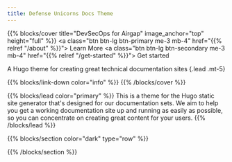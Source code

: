 ```yaml
---
title: Defense Unicorns Docs Theme
---
```


{{% blocks/cover title="DevSecOps for Airgap" image_anchor="top" height="full" %}}
<a class="btn btn-lg btn-primary me-3 mb-4" href="{{% relref "/about" %}}">
  Learn More <i class="fa-solid fa-circle-right ms-2"></i>
</a>
<a class="btn btn-lg btn-secondary me-3 mb-4" href="{{% relref "/get-started" %}}">
  Get started &nbsp;<i class="fa-solid fa-play "></i>
</a>

A Hugo theme for creating great technical documentation sites
{.lead .mt-5}

{{% blocks/link-down color="info" %}}
{{% /blocks/cover %}}

{{% blocks/lead color="primary" %}}
This is a theme for the Hugo static site generator that's designed
for our documentation sets. We aim to help you get a working
documentation site up and running as easily as possible, so you can concentrate
on creating great content for your users.
{{% /blocks/lead %}}

{{% blocks/section color="dark" type="row" %}}

{{% /blocks/section %}}
